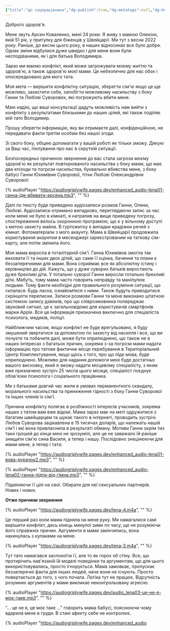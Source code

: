 ```yaml
---
{"title":"до соцпрацівника","dg-publish":true,"dg-metatags":null,"dg-home":null,"permalink":"/do-soczpraczivnika-konfliktuyushhaya-kopiya-s-kompyutera-vladimir-kovalenko-2024-07-21/","dgPassFrontmatter":true,"noteIcon":""}
---
```



Доброго здоров'я.

Мене звуть Арсен Коваленко, мені 24 роки. Я живу з мамою Оленою, якій 51 рік, у притулку для біженців у Швейцарії. Ми тут з весни 2022 року. Раніше, до весни цього року, в наших відносинах все було добре. Однак зміни відбулися дуже швидко і для мене вони були несподіваними, як і для батька Володимира. 

Зараз ми маємо конфлікт, який може загрожувати моєму життю та здоров'ю, а також здоров'ю моєї мами. Це небезпечно для нас обох і опосередковано для мого тата. 

Моя мета — вирішити конфліктну ситуацію, зберегти сім'ю якщо це ще можливо, захистити себе, запобігти можливому насильству з боку Ганни та Любові Суворових, які погрожують вбити мене.

Маю надію, що ваші консультації дадуть можливість нам вийти з конфлікту з результатами близькими до наших цілей, які також поділяє мій тато Володимир.

Прошу зберегти інформацію, яку ви отримаєте далі, конфіденційною, не передавати факти третім особам без нашої згоди.

Зі свого боку, обіцяю допомагати у вашій роботі як тільки зможу. Дякую за Ваш час, піклування про нас в скрутній ситуації.

Безпосередньо причиною звернення до вас стала загроза моєму здоров'ю як результат повторюваного насильства з боку мами, що має два епізоди та погрози насильства, буквально вбивства мене, з боку бабусі Ганни Юхимівни Суворової, тітки Любові Олександрівни Суворової:

{% audioPlayer "https://audiogriplywife.pages.dev/enhanced_audio-lena01-ганна-їде-вбивати-арсена.mp3", "" %}

Далі по тексту буде приведено аудіозаписи розмов Ганни, Олени, Любові. Аудіозаписи отримано випадково, переглядаючи запис за час коли мене не було в кімнаті, я натрапив на вище приведену погрозу, спостереження велось охоронною програмою, що є у вільному доступі з метою захисту майна. В гуртожитку є випадки крадіжки речей з кімнат. Фотоматеріали з мого акаунту. Мама в Швейцарії продовжила користування акаунтом в месенджері зареєстрованим на таткову сім-карту, але потім змінила його.

Моя мама виросла в тоталітарній сім'ї. Ганна Юхимівна змогла так виховати її та інших двох дітей, що саме її оцінка, бачення та плани є беззаперечними для мами. Вона сприймає все як абсолютну істину і керівництво до дій. Кажуть, що у дуже суворих батьків виростають дуже брехливі діти. У тотально суворої Ганни виросли тотально брехливі діти. Мабуть, тому мама часто говорить неправду та маніпулює людьми. Тому факти необхідні для правильного розуміння ситуації, що склалася. Будь ласка, ознайомтеся з ними. Також будуть приводитися скріншоти переписки. Записи розмови Ганни та мене виконано штатною системою запису дзвінків, про що співрозмовника попереджає звуковий сигнал, це є загальновідомо для користувачів смартфонів марки Apple. Вся ця інформація призначена виключно для спеціаліста психолога, медиків, поліції.

Найближчим часом, якщо конфлікт не буде врегульовано, я буду змушений звертатися за допомогою по захисту від насилля і все, що ви почуєте та побачите далі, може бути оприлюднено, що також не в наших інтересах з багатьох причин, зокрема з-за погрози мами надати інформацію про татове фактичне місце перебування в Територіальний Центр Комплектування, якщо щось з того, про що піде мова, буде оприлюднено. Можливо для надання допомоги мені буде достатньо вашого висновку, який я зможу надати місцевому спеціалісту, з яким вже призначено зустріч 25 числа цього місяця, спеціаліст поєднує обов'язки психолога і соціального працівника.

Ми з батьками довгий час жили в умовах перманентного скандалу, морального насильства та приниження гідності з боку Ганни Суворової та інших членів їх сім'ї.

Причина конфлікту полягає в розбіжності інтересів учасників, зокрема наших з татом вам вже відомі. Мама зараз має на меті одружитися з багатим швейцарцем та шукає такого в інтернеті, проводить зустрічі. Любов Суворова зацікавлена в 15 тисячах доларів, що належать нашій сім'ї і які вона привласнила в результаті обману. Мотиви Ганни окрім тих таки грошей до кінця мені не зрозумілі, але це не заважало їй раніше знищити сім'ю сина Василя, а тепер і нашу. Послідовно знецінюючи для мами мене, а тепер і тата:

{% audioPlayer "https://audiogriplywife.pages.dev/enhanced_audio-lena01-вова-дурачок2.mp3", "" %}

{% audioPlayer "https://audiogriplywife.pages.dev/enhanced_audio-lena02-ганна-підти-від-гімна.mp3", "" %}

Підміняючи її цілі на свої. Обирати для неї сексуальних партнерів. Нових і нових.

**Отже причини звернення**

{% audioPlayer "https://audiogriplywife.pages.dev/lena-4.m4a", "" %}

Це перший раз коли мама підняла на мене руку. Ми намагалися самі вирішити конфлікт, десь кінець минулої зими по часу, ще не розуміючи його справжніх причин. Аргументи в мами закінчились, вона накинулась з кулаками на мене.

{% audioPlayer "https://audiogriplywife.pages.dev/lena-3.m4a", "" %}

Тут тато намагався заспокоїти її, але то як горох об стіну. Все, що протирічить нав'язаній їй моделі поведінки та аргументам, що для цього використовувались, просто ігнорується. Мама замовкає, пропускає беззаперечні факти для інших людей, наче вони не існують. Просто повертається до того, з чого почала. Логіка тут не працює. Відсутність розумних аргументів у мами викликає неконтрольовану агресію:

{% audioPlayer "https://audiogriplywife.pages.dev/audio_lena03-це-не-я-моє-таке.mp3", "" %}

"... це не я, це моє таке ..." говорить мама бабусі, пояснюючи чому вдарила мене в груди. В стані афекту себе не контролює.

{% audioPlayer "https://audiogriplywife.pages.dev/enhanced_audio